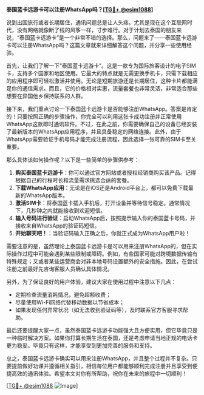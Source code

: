 **泰国蓝卡远游卡可以注册WhatsApp吗？[[TG💪+ @esim1088](https://t.me/s/esim1088)]**

说到出国旅行或者长期居住，通讯问题总是让人头疼。尤其是现在这个互联网时代，没有网络就像断了线的风筝一样，寸步难行。对于计划去泰国的朋友来说，“泰国蓝卡远游卡”是一个非常不错的选择。那么，问题来了——泰国蓝卡远游卡可以注册WhatsApp吗？这篇文章就来详细解答这个问题，并分享一些使用经验。

首先，让我们了解一下“泰国蓝卡远游卡”。这是一款专为国际旅客设计的电子SIM卡，支持多个国家和地区使用。它最大的特点就是无需更换手机卡，只需下载相应的应用程序即可轻松激活并使用。无论是短期旅游还是长期居住，这种卡片都能满足你的通信需求。而且，它的价格相对实惠，流量套餐也非常灵活，非常适合那些想要在异国他乡保持联系的人群。

接下来，我们重点讨论一下泰国蓝卡远游卡是否能够注册WhatsApp。答案是肯定的！只要按照正确的步骤操作，你完全可以利用这张卡成功注册并正常使用WhatsApp这款即时通讯软件。不过，在此之前，你需要确保自己的设备已经安装了最新版本的WhatsApp应用程序，并且具备稳定的网络连接。此外，由于WhatsApp需要验证手机号码才能完成注册流程，因此选择一张可靠的SIM卡至关重要。

那么具体该如何操作呢？以下是一些简单的步骤供参考：

1. **购买泰国蓝卡远游卡**：你可以通过官方网站或者授权经销商购买该产品。记得根据自己的行程时长和流量需求挑选合适的套餐。
2. **下载WhatsApp应用**：无论是在iOS还是Android平台上，都可以免费下载最新的WhatsApp版本。
3. **激活SIM卡**：将泰国蓝卡插入手机后，打开设备并等待信号稳定。通常情况下，几秒钟之内就能接收到欢迎短信。
4. **输入号码进行验证**：启动WhatsApp后，按照提示输入你的泰国蓝卡号码，并接收来自WhatsApp的验证码短信。
5. **开始聊天吧！**：当验证码输入正确之后，你就正式成为WhatsApp用户啦！

需要注意的是，虽然理论上泰国蓝卡远游卡是可以用来注册WhatsApp的，但在实际操作过程中可能会遇到某些限制或障碍。例如，有些国家可能对跨境数据传输有特殊规定；又或者某些运营商会对非本地号码设置额外的安全措施。因此，在尝试注册之前最好先咨询客服人员确认具体情况。

另外，为了保证良好的用户体验，建议大家在使用过程中注意以下几点：
- 定期检查流量消耗情况，避免超额收费；
- 尽量使用Wi-Fi网络代替移动数据以节省成本；
- 如果发现任何异常状况（如无法收到验证码等），及时联系官方客服寻求帮助。

最后还要提醒大家一点，虽然泰国蓝卡远游卡功能强大且方便实用，但它毕竟只是一种临时解决方案。如果你打算长期生活在泰国，还是考虑申请当地正规的电话卡更为稳妥。毕竟只有这样，才能享受到更加完善的服务和支持。

总之，泰国蓝卡远游卡确实可以用来注册WhatsApp，并且整个过程并不复杂。只要提前做好功课并遵循相关指引，相信每位用户都能够顺利完成注册并且享受到便捷高效的通讯体验。希望本文对你有所帮助，祝你在未来的旅程中一切顺利！

[[TG💪+ @esim1088](https://t.me/s/esim1088) ![Image](https://i.postimg.cc/4NQfJmqS/Snipaste-2025-05-13-00-14-12.png)]